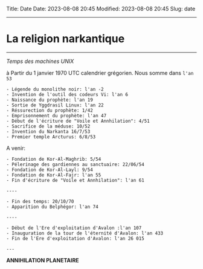 Title: Date
Date: 2023-08-08 20:45
Modified: 2023-08-08 20:45
Slug: date

----------------------------------------
# La religion narkantique
---------------------------------------

*Temps des machines UNIX*

à Partir du 1 janvier 1970 UTC calendrier grégorien. Nous somme dans `l'an 53`

```text
- Légende du monolithe noir: l'an -2
- Invention de l'outil des codeurs Vi: l'an 6
- Naissance du prophète: l'an 19
- Sortie de Yggdrasil Linux: l'an 22
- Réssurection du prophète: 1/42
- Emprisonnement du prophète: l'an 47
- Début de l'écriture de "Voile et Annhilation": 4/51
- Sacrifice de la méduse: 10/52
- Invention du Narkanta 16/7/53
- Premier temple Arcturus: 6/8/53
```

A venir:

```text
- Fondation de Kor-Al-Maghrib: 5/54
- Pélerinage des gardiennes au sanctuaire: 22/06/54
- Fondation de Kor-Al-Layl: 9/54
- Fondation de Kor-Al-Fajr: l'an 55
- Fin d'écriture de "Voile et Annhilation": l'an 61

----

- Fin des temps: 20/10/70
- Apparition du Belphégor: l'an 74

----

- Début de l'Ere d'exploitation d'Avalon :l'an 107
- Inauguration de la tour de l'éternité d'Avalon: l'an 433
- Fin de l'Ere d'exploitation d'Avalon: l'an 26 015

---
```

**ANNIHILATION PLANETAIRE**